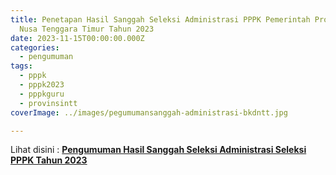 ```yaml
---
title: Penetapan Hasil Sanggah Seleksi Administrasi PPPK Pemerintah Provinsi
  Nusa Tenggara Timur Tahun 2023
date: 2023-11-15T00:00:00.000Z
categories:
  - pengumuman
tags:
  - pppk
  - pppk2023
  - pppkguru
  - provinsintt
coverImage: ../images/pegumumansanggah-administrasi-bkdntt.jpg

---
```


Lihat disini : [**Pengumuman Hasil Sanggah Seleksi Administrasi Seleksi PPPK Tahun 2023**](https://bkd.nttprov.go.id/web/wp-content/uploads/2023/11/142-Pengumuman-Hasil-Sanggah-Seleksi-Administrasi-Seleksi-PPPK-Tahun-2023.pdf)
